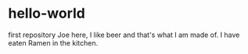 # hello-world
first repository
Joe here, I like beer and that's what I am made of.
I have eaten Ramen in the kitchen.
